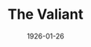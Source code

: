 ---
title: The Valiant
date: 1926-01-26
closing_date: 1926-01-27
layout: productions
featured_image:
image_caption:
image_credit:
playbill:
category:
Theatre: Theatre Jacksonville
cast:
- Warden Holt: Abner Withee
- Wilson: Eric Parkes
- Dan: Fred Boston
- Josephine Paris: Greta Meden
- Father Daly: J. Ben Wand
- James Dyke: Kenneth Hunter
crew:
- Director: Mrs. Kenneth Hunter
- Stage Settings: Mrs. Strawn Perry
- Props: Mrs. Abner Withee
understudies:
orchestra:
external_links:
---